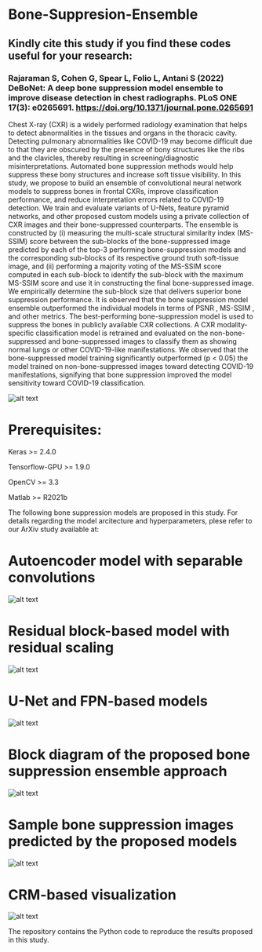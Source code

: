 # Bone-Suppresion-Ensemble

## Kindly cite this study if you find these codes useful for your research:

### Rajaraman S, Cohen G, Spear L, Folio L, Antani S (2022) DeBoNet: A deep bone suppression model ensemble to improve disease detection in chest radiographs. PLoS ONE 17(3): e0265691. https://doi.org/10.1371/journal.pone.0265691

Chest X-ray (CXR) is a widely performed radiology examination that helps to detect abnormalities in the tissues and organs in the thoracic cavity. Detecting pulmonary abnormalities like COVID-19 may become difficult due to that they are obscured by the presence of bony structures like the ribs and the clavicles, thereby resulting in screening/diagnostic misinterpretations. Automated bone suppression methods would help suppress these bony structures and increase soft tissue visibility. In this study, we propose to build an ensemble of convolutional neural network models to suppress bones in frontal CXRs, improve classification performance, and reduce interpretation errors related to COVID-19 detection. We train and evaluate variants of U-Nets, feature pyramid networks, and other proposed custom models using a private collection of CXR images and their bone-suppressed counterparts. The ensemble is constructed by (i) measuring the multi-scale structural similarity index (MS-SSIM) score between the sub-blocks of the bone-suppressed image predicted by each of the top-3 performing bone-suppression models and the corresponding sub-blocks of its respective ground truth soft-tissue image, and (ii) performing a majority voting of the MS-SSIM score computed in each sub-block to identify the sub-block with the maximum MS-SSIM score and use it in constructing the final bone-suppressed image. We empirically determine the sub-block size that delivers superior bone suppression performance. It is observed that the bone suppression model ensemble outperformed the individual models in terms of PSNR , MS-SSIM , and other metrics. The best-performing bone-suppression model is used to suppress the bones in publicly available CXR collections. A CXR modality-specific classification model is retrained and evaluated on the non-bone-suppressed and bone-suppressed images to classify them as showing normal lungs or other COVID-19-like manifestations. We observed that the bone-suppressed model training significantly outperformed (p < 0.05) the model trained on non-bone-suppressed images toward detecting COVID-19 manifestations, signifying that bone suppression improved the model sensitivity toward COVID-19 classification. 

![alt text](Fig_1_graphical_abstract_tif.png)

# Prerequisites:
Keras >= 2.4.0

Tensorflow-GPU >= 1.9.0

OpenCV >= 3.3

Matlab >= R2021b

The following bone suppression models are proposed in this study. For details regarding the model arcitecture and hyperparameters, plese refer to our ArXiv study available at:

# Autoencoder model with separable convolutions

![alt text](Fig_2_AE_BS_tif.png)

# Residual block-based model with residual scaling
![alt text](Fig_3_ResNet_BS_tif.png)

# U-Net and FPN-based models
![alt text](Fig_4_UNET-FPN-BS_tif.png)

# Block diagram of the proposed bone suppression ensemble approach
![alt text](Fig_5_BS_ensemble_tif.png)

# Sample bone suppression images predicted by the proposed models
![alt text](Fig_6_BS_images_tif.png)

# CRM-based visualization
![alt text](Fig_10_CRM_visualization.png)

The repository contains the Python code to reproduce the results proposed in this study. 


